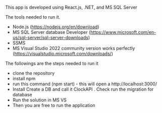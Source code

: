 This app is developed using React.js, .NET, and MS SQL Server

The tools needed to run it.

- Node.js (https://nodejs.org/en/download)
- MS SQL Server database Developer (https://www.microsoft.com/en-us/sql-server/sql-server-downloads)
- SSMS
- MS Visual Studio 2022 community version works perfectly (https://visualstudio.microsoft.com/downloads/)

The followings are the steps needed to run it

- clone the repository
- install npm
- run this command (npm start) - this will open a http://localhost:3000/
-  Install Create a DB and call it ClockAPI . Check run the migration for database
-  Run the solution in MS VS
-  Then you are free to run the application
